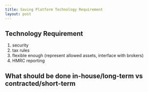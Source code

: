 ```yaml
---
title: Saving Platform Technology Requirement
layout: post
---
```


## Technology Requirement

1. security
2. tax rules
3. flexible enough (represent allowed assets, interface with brokers)
4. HMRC reporting

## What should be done in-house/long-term vs contracted/short-term
